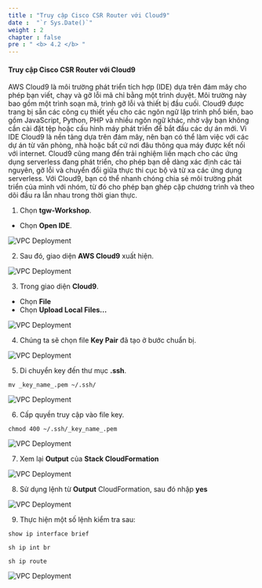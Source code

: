 ```yaml
---
title : "Truy cập Cisco CSR Router với Cloud9"
date :  "`r Sys.Date()`" 
weight : 2
chapter : false
pre : " <b> 4.2 </b> "
---
```


#### Truy cập Cisco CSR Router với Cloud9

AWS Cloud9 là môi trường phát triển tích hợp (IDE) dựa trên đám mây cho phép bạn viết, chạy và gỡ lỗi mã chỉ bằng một trình duyệt. Môi trường này bao gồm một trình soạn mã, trình gỡ lỗi và thiết bị đầu cuối. Cloud9 được trang bị sẵn các công cụ thiết yếu cho các ngôn ngữ lập trình phổ biến, bao gồm JavaScript, Python, PHP và nhiều ngôn ngữ khác, nhờ vậy bạn không cần cài đặt tệp hoặc cấu hình máy phát triển để bắt đầu các dự án mới. Vì IDE Cloud9 là nền tảng dựa trên đám mây, nên bạn có thể làm việc với các dự án từ văn phòng, nhà hoặc bất cứ nơi đâu thông qua máy được kết nối với internet. Cloud9 cũng mang đến trải nghiệm liền mạch cho các ứng dụng serverless đang phát triển, cho phép bạn dễ dàng xác định các tài nguyên, gỡ lỗi và chuyển đổi giữa thực thi cục bộ và từ xa các ứng dụng serverless. Với Cloud9, bạn có thể nhanh chóng chia sẻ môi trường phát triển của mình với nhóm, từ đó cho phép bạn ghép cặp chương trình và theo dõi đầu ra lẫn nhau trong thời gian thực.

1. Chọn **tgw-Workshop**.

- Chọn **Open IDE**.

![VPC Deployment](/images/Lab-1/8/0001.png?featherlight=false&width=90pc)

2. Sau đó, giao diện **AWS Cloud9** xuất hiện.

![VPC Deployment](/images/Lab-1/8/0002.png?featherlight=false&width=90pc)

3. Trong giao diện **Cloud9**.

- Chọn **File**
- Chọn **Upload Local Files...**

![VPC Deployment](/images/Lab-1/8/0003.png?featherlight=false&width=90pc)

4. Chúng ta sẽ chọn file **Key Pair** đã tạo ở bước chuẩn bị. 

![VPC Deployment](/images/Lab-1/8/0004.png?featherlight=false&width=90pc)

5. Di chuyển key đến thư mục **.ssh**.

```
mv _key_name_.pem ~/.ssh/
```

![VPC Deployment](/images/Lab-1/8/0005.png?featherlight=false&width=90pc)

6. Cấp quyền truy cập vào file key.

```
chmod 400 ~/.ssh/_key_name_.pem
```

![VPC Deployment](/images/Lab-1/8/0006.png?featherlight=false&width=90pc)

7. Xem lại **Output** của **Stack CloudFormation**

![VPC Deployment](/images/Lab-1/8/0007.png?featherlight=false&width=90pc)

8. Sử dụng lệnh từ **Output** CloudFormation, sau đó nhập **yes**

![VPC Deployment](/images/Lab-1/8/0008.png?featherlight=false&width=90pc)

9. Thực hiện một số lệnh kiểm tra sau:

```
show ip interface brief
```

```
sh ip int br
```

```
sh ip route
```

![VPC Deployment](/images/Lab-1/8/0009.png?featherlight=false&width=90pc)